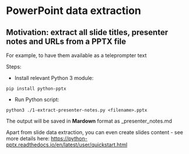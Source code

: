 # PowerPoint data extraction

## Motivation: extract all slide titles, presenter notes and URLs from a PPTX file
For example, to have them available as a teleprompter text

Steps:

* Install relevant Python 3 module:
```
pip install python-pptx
```

* Run Python script:
```
python3 ./1-extract-presenter-notes.py <filename>.pptx
```
The output will be saved in **Mardown** format as <filename>_presenter_notes.md

Apart from slide data extraction, you can even create slides content - see more details here: https://python-pptx.readthedocs.io/en/latest/user/quickstart.html

